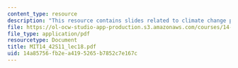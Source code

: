 ```yaml
---
content_type: resource
description: "This resource contains slides related to climate change policy.\r\n"
file: https://ol-ocw-studio-app-production.s3.amazonaws.com/courses/14-42-environmental-policy-and-economics-spring-2011/14a85756fb2ea4195265b7852c7e167c_MIT14_42S11_lec18.pdf
file_type: application/pdf
resourcetype: Document
title: MIT14_42S11_lec18.pdf
uid: 14a85756-fb2e-a419-5265-b7852c7e167c
---
```

